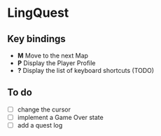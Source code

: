 # LingQuest

## Key bindings

- **M** Move to the next Map
- **P** Display the Player Profile
- **?** Display the list of keyboard shortcuts (TODO)

## To do

- [ ] change the cursor
- [ ] implement a Game Over state
- [ ] add a quest log
